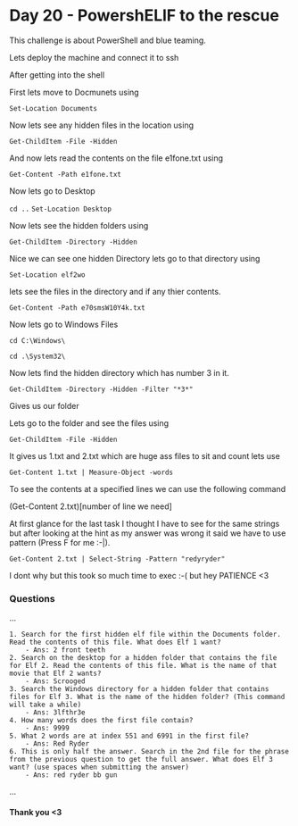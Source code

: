 # Day 20 - PowershELlF to the rescue 

This challenge is about PowerShell and blue teaming.

Lets deploy the machine and connect it to ssh

After getting into the shell

First lets move to Docmunets using 

`Set-Location Documents`

Now lets see any hidden files in the location using

`Get-ChildItem -File -Hidden`

And now lets read the contents on the file e1fone.txt using

`Get-Content -Path e1fone.txt`

Now lets go to Desktop 

`cd ..`
`Set-Location Desktop`

Now lets see the hidden folders using 

`Get-ChildItem -Directory -Hidden`

Nice we can see one hidden Directory lets go to that directory using

`Set-Location elf2wo`

lets see the files in the directory and if any thier contents.

`Get-Content -Path e70smsW10Y4k.txt`

Now lets go to Windows Files

`cd C:\Windows\`

`cd .\System32\`

Now lets find the hidden directory which has number 3 in it.

`Get-ChildItem -Directory -Hidden -Filter "*3*"`

Gives us our folder

Lets go to the folder and see the files using

`Get-ChildItem -File -Hidden`

It gives us 1.txt and 2.txt  which are huge ass files to sit and count lets use

`Get-Content 1.txt | Measure-Object -words`

To see the contents at a specified lines we can use the following command

(Get-Content 2.txt)[number of line we need]

At first glance for the last task I thought I have to see for the same strings but after looking at the hint as my answer was wrong it said we have to use pattern (Press F for me :-|).

`Get-Content 2.txt | Select-String -Pattern "redyryder"`

I dont why but this took so much time to exec :-( but hey PATIENCE <3

### Questions

...

	1. Search for the first hidden elf file within the Documents folder. Read the contents of this file. What does Elf 1 want?
		- Ans: 2 front teeth
	2. Search on the desktop for a hidden folder that contains the file for Elf 2. Read the contents of this file. What is the name of that movie that Elf 2 wants?
		- Ans: Scrooged
	3. Search the Windows directory for a hidden folder that contains files for Elf 3. What is the name of the hidden folder? (This command will take a while)
		- Ans: 3lfthr3e
	4. How many words does the first file contain?
		- Ans: 9999
	5. What 2 words are at index 551 and 6991 in the first file?
		- Ans: Red Ryder
	6. This is only half the answer. Search in the 2nd file for the phrase from the previous question to get the full answer. What does Elf 3 want? (use spaces when submitting the answer)
		- Ans: red ryder bb gun

...

#### Thank you <3 